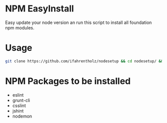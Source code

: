 NPM EasyInstall
==============

Easy update your node version an run this script to install all foundation
npm modules.


Usage
=====

```bash
git clone https://github.com/ifahrentholz/nodesetup && cd nodesetup/ && ./nodesetup
```


NPM Packages to be installed
============================

- eslint
- grunt-cli
- csslint
- jshint
- nodemon

